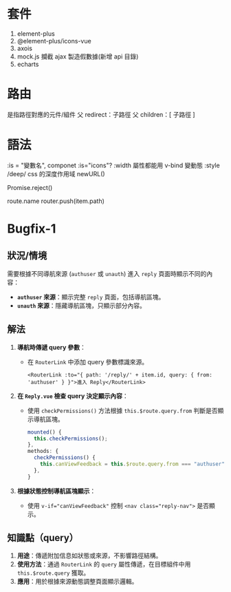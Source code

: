 # 套件

1. element-plus
2. @element-plus/icons-vue
3. axois
4. mock.js 攔截 ajax 製造假數據(新增 api 目錄)
5. echarts

# 路由

是指路徑對應的元件/組件
父 redirect：子路徑
父 children：[ 子路徑 ]

# 語法

:is = "變數名", componet :is="icons"?
:width 屬性都能用 v-bind 變動態
:style
/deep/ css 的深度作用域
newURL()

Promise.reject()

route.name
router.push(item.path)

# Bugfix-1
## 狀況/情境

需要根據不同導航來源 (`authuser` 或 `unauth`) 進入 `reply` 頁面時顯示不同的內容：

- **`authuser` 來源**：顯示完整 `reply` 頁面，包括導航區塊。
- **`unauth` 來源**：隱藏導航區塊，只顯示部分內容。

## 解法

1. **導航時傳遞 query 參數**：
   - 在 `RouterLink` 中添加 query 參數標識來源。
     ```vue
     <RouterLink :to="{ path: '/reply/' + item.id, query: { from: 'authuser' } }">進入 Reply</RouterLink>
     ```

2. **在 `Reply.vue` 檢查 query 決定顯示內容**：
   - 使用 `checkPermissions()` 方法根據 `this.$route.query.from` 判斷是否顯示導航區塊。
     ```javascript
     mounted() {
       this.checkPermissions();
     },
     methods: {
       checkPermissions() {
         this.canViewFeedback = this.$route.query.from === "authuser";
       },
     }
     ```

3. **根據狀態控制導航區塊顯示**：
   - 使用 `v-if="canViewFeedback"` 控制 `<nav class="reply-nav">` 是否顯示。

## 知識點（query）

1. **用途**：傳遞附加信息如狀態或來源，不影響路徑結構。
2. **使用方法**：通過 `RouterLink` 的 `query` 屬性傳遞，在目標組件中用 `this.$route.query` 獲取。
3. **應用**：用於根據來源動態調整頁面顯示邏輯。


